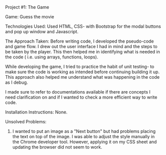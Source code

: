 Project #1: The Game

Game: Guess the movie

Technologies Used:
Used HTML, CSS- with Bootstrap for the modal buttons and pop up window and Javascript.

The Approach Taken:
Before writing code, I developed the pseudo-code and game flow. I drew out the user interface I had in mind and the steps to be taken by the player. This then helped me in identifying what is needed in the code ( i.e. using arrays, functions, loops).

While developing the game, I tried to practice the habit of unit testing- to make sure the code is working as intended before continuing building it up. This approach also helped me understand what was happening in the code as I debug.

I made sure to refer to documentations available if there are concepts I need clarification on and if I wanted to check a more efficient way to write code.

Installation Instructions:
None.

Unsolved Problems:
1. I wanted to put an image as a "Next button" but had problems placing the text on top of the image. I was able to adjust the style manually in the Chrome developer tool. However, applying it on my CSS sheet and updating the browser did not seem to work.
